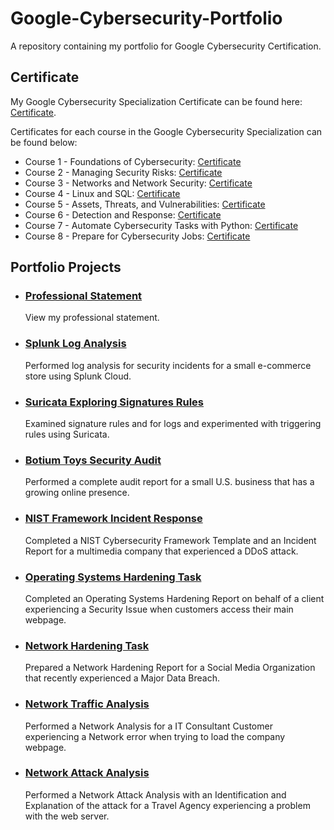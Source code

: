 # Google-Cybersecurity-Portfolio
A repository containing my portfolio for Google Cybersecurity Certification.

## Certificate
My Google Cybersecurity Specialization Certificate can be found here: [Certificate](https://www.coursera.org/account/accomplishments/professional-cert/U9HZRTG6NL9E).

Certificates for each course in the Google Cybersecurity Specialization can be found below:
* Course 1 - Foundations of Cybersecurity: [Certificate](https://www.coursera.org/account/accomplishments/verify/SHGRHE5K6A7D)
* Course 2 - Managing Security Risks: [Certificate](https://www.coursera.org/account/accomplishments/verify/4Z7XLWUK7YX7)
* Course 3 - Networks and Network Security: [Certificate](https://www.coursera.org/account/accomplishments/verify/XDBZ8S83TWTZ)
* Course 4 - Linux and SQL: [Certificate](https://www.coursera.org/account/accomplishments/verify/6VDYSP4QBC4N)
* Course 5 - Assets, Threats, and Vulnerabilities: [Certificate](https://www.coursera.org/account/accomplishments/verify/UX6A3N4BUGZS)
* Course 6 - Detection and Response: [Certificate](https://www.coursera.org/account/accomplishments/verify/MKN88CDKMDCV)
* Course 7 - Automate Cybersecurity Tasks with Python: [Certificate](https://www.coursera.org/account/accomplishments/verify/RVRC9TM2DVHZ)
* Course 8 - Prepare for Cybersecurity Jobs: [Certificate](https://www.coursera.org/account/accomplishments/verify/MVZP2WHZJJN7)

## Portfolio Projects
* ### [Professional Statement](https://github.com/ZeshanQureshi/Google-Cybersecurity-Portfolio/blob/master/Professional%20Statement/professionalStatement.md)
  View my professional statement.

* ### [Splunk Log Analysis](https://github.com/ZeshanQureshi/Google-Cybersecurity-Portfolio/blob/master/Splunk%20Log%20Analysis/splunkLogAnalysis.md)
  Performed log analysis for security incidents for a small e-commerce store using Splunk Cloud.

* ### [Suricata Exploring Signatures Rules](https://github.com/ZeshanQureshi/Google-Cybersecurity-Portfolio/blob/master/Suricata%20Exploring%20Signatures%20Rules/suricataExploringSignaturesRules.md)
  Examined signature rules and for logs and experimented with triggering rules using Suricata.

* ### [Botium Toys Security Audit](https://github.com/ZeshanQureshi/Google-Cybersecurity-Portfolio/blob/master/Botium%20Toys%20Security%20Audit/botiumToysAuditReport.md)
  Performed a complete audit report for a small U.S. business that has a growing online presence.

* ### [NIST Framework Incident Response](https://github.com/ZeshanQureshi/Google-Cybersecurity-Portfolio/blob/master/NIST%20Framework%20Incident%20Response/NISTFrameworkIncidentResponse.md)
  Completed a NIST Cybersecurity Framework Template and an Incident Report for a multimedia company that experienced a DDoS attack.

* ### [Operating Systems Hardening Task](https://github.com/ZeshanQureshi/Google-Cybersecurity-Portfolio/blob/master/Operating%20Systems%20Hardening%20Task/operatingSystemsHardeningTask.md)
  Completed an Operating Systems Hardening Report on behalf of a client experiencing a Security Issue when customers access their main webpage.

* ### [Network Hardening Task](https://github.com/ZeshanQureshi/Google-Cybersecurity-Portfolio/blob/master/Network%20Hardening%20Task/networkHardeningTask.md)
  Prepared a Network Hardening Report for a Social Media Organization that recently experienced a Major Data Breach. 

* ### [Network Traffic Analysis](https://github.com/ZeshanQureshi/Google-Cybersecurity-Portfolio/blob/master/Network%20Traffic%20Analysis/networkTrafficAnalysis.md)
  Performed a Network Analysis for a IT Consultant Customer experiencing a Network error when trying to load the company webpage.

* ### [Network Attack Analysis](https://github.com/ZeshanQureshi/Google-Cybersecurity-Portfolio/blob/master/Network%20Attack%20Analysis/networkAttackAnalysis.md)
  Performed a Network Attack Analysis with an Identification and Explanation of the attack for a Travel Agency experiencing a problem with the web server.  
